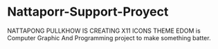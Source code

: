 # Nattaporr-Support-Proyect
NATTAPONG PULLKHOW IS CREATING X11 ICONS THEME EDOM is Computer Graphic And Programming project to make something batter.
